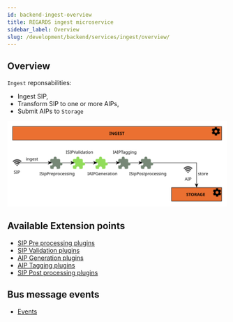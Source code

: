 ```yaml
---
id: backend-ingest-overview
title: REGARDS ingest microservice
sidebar_label: Overview
slug: /development/backend/services/ingest/overview/
---
```



## Overview

`Ingest` reponsabilities:

* Ingest SIP,
* Transform SIP to one or more AIPs,
* Submit AIPs to `Storage`

![Ingest plugins](/schemas/microservices/ingest.svg)


## Available Extension points
* [SIP Pre processing plugins](../plugins/sip-pre-processing/)
* [SIP Validation plugins](../plugins/sip-validation/)
* [AIP Generation plugins](../plugins/aip-generation/)
* [AIP Tagging plugins](../plugins/aip-tagging/)
* [SIP Post processing plugins](../plugins/sip-post-processing/)

## Bus message events

 * [Events](../events/)
